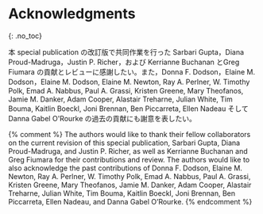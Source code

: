 

# Acknowledgments
{: .no_toc}

本 special publication の改訂版で共同作業を行った Sarbari Gupta，Diana Proud-Madruga，Justin P. Richer，および Kerrianne Buchanan とGreg Fiumara の貢献とレビューに感謝したい。また，Donna F. Dodson，Elaine M. Dodson，Elaine M. Dodson, Elaine M. Newton, Ray A. Perlner, W. Timothy Polk, Emad A. Nabbus, Paul A. Grassi, Kristen Greene, Mary Theofanos, Jamie M. Danker, Adam Cooper, Alastair Treharne, Julian White, Tim Bouma, Kaitlin Boeckl, Joni Brennan, Ben Piccarreta, Ellen Nadeau そして Danna Gabel O'Rourke の過去の貢献にも謝意を表したい。

{% comment %}
The authors would like to thank their fellow collaborators on the current revision of this special publication, Sarbari Gupta, Diana Proud-Madruga, and Justin P. Richer, as well as Kerrianne Buchanan and Greg Fiumara for their contributions and review. The authors would like to also acknowledge the past contributions of Donna F. Dodson, Elaine M. Newton, Ray A. Perlner, W. Timothy Polk, Emad A. Nabbus, Paul A. Grassi, Kristen Greene, Mary Theofanos, Jamie M. Danker, Adam Cooper, Alastair Treharne, Julian White, Tim Bouma, Kaitlin Boeckl, Joni Brennan, Ben Piccarreta, Ellen Nadeau, and Danna Gabel O’Rourke.
{% endcomment %}